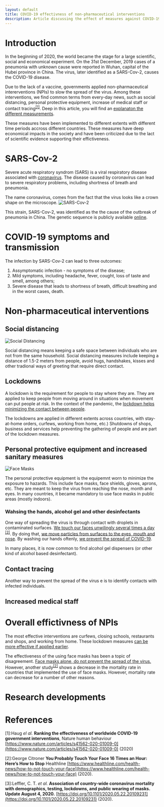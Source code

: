 ```yaml
---
layout: default
title: COVID-19 effectivness of non-pharmaceutical interventions
description: Article discussing the effect of measures against COVID-19.
---
```


# Introduction

In the beginning of 2020, the world became the stage for a large scientific, social and economical experiment.
On the 31st December, 2019 cases of a pneumonia with unknown cause were reported in Wuhan, capital of the Hubei province in China. The virus, later identified as a SARS-Cov-2, causes the COVID-19 disease.

Due to the lack of a vaccine, governments applied non-pharmaceutical intererventions (NPIs) to slow the spread of the virus. Among these interventions, we find common terms from every-day news, such as social distancing, personal protective equipment, increase of medical staff or contact tracing<sup>[[1]](#haug2020)</sup>. Deep in this article, you will find an [explanaton the different measurements](#non-pharmaceutical-interventions).

These measures have been implemented to different extents with different time periods accross different countries. These measures have deep economical impacts in the society and have been criticized due to the lact of scientific evidence supporting their effictiveness.

# SARS-Cov-2

Severe acute respiratory syndrom (SARS) is a viral respiratory disease associated with [coronavirus](https://www.hopkinsmedicine.org/health/conditions-and-diseases/coronavirus). The disease caused by coronavirus can lead to severe respiratory problems, including shortness of breath and pneumonia.


The name coronavirus, comes from the fact that the virus looks like a crown shape on the microscope.
![SARS-Cov-2](https://upload.wikimedia.org/wikipedia/commons/thumb/a/a7/Novel_Coronavirus_SARS-CoV-2_%2849557550781%29.jpg/320px-Novel_Coronavirus_SARS-CoV-2_%2849557550781%29.jpg)

This strain, SARS-Cov-2, was identified as the the cause of the outbreak of pneumonia in China. The genetic sequence is publicly available [online](https://www.ncbi.nlm.nih.gov/sars-cov-2/).

# COVID-19 symptoms and transmission

The infection by SARS-Cov-2 can lead to three outcomes:
1. Assymptomatic infection - no symptoms of the disease;
2. Mild symptoms, including headache, fever, cought, loss of taste and smell, among others;
3. Severe disease that leads to shortness of breath, difficult breathing and in the worst cases, death.

# Non-pharmaceutical interventions

## Social distancing

![Social Distancing](https://cdn.pixabay.com/photo/2020/04/17/10/09/social-distancing-5054110_640.jpg)

Social distancing means keeping a safe space between individuals who are not from the same household. Social distancing measures include keeping a distance of 1.5-2 meters from people, avoid hugs, handshakes, kisses and other tradional ways of greeting that require direct contact.

## Lockdowns

A lockdown is the requirement for people to stay where they are. They are applied to keep people from moving around in situations when movement can put people at risk. In the context of the pandemic, the [lockdown helps minimizing the contact between people](http://socratrees.wiki/statement/details/1284).

The lockdowns are applied in different extents across countries, with stay-at-home orders, curfews, working from home, etc.) Shutdowns of shops, business and services help preventing the gathering of people and are part of the lockdown measures.

## Personal protective equipment and increased sanitary measures

![Face Masks](https://cdn.pixabay.com/photo/2020/07/26/08/43/mouth-nose-protection-5438829_640.png)


The personal protective equipment is the equipemnt worn to minimize the exposure to hazards. This include face masks, face shields, gloves, aprons, etc. They are meant to keep the virus from reaching the nose, month and eyes. In many countries, it became mandatory to use face masks in public areas (mostly indoors).

### Wahsing the hands, alcohol gel and other desinfectants

One way of spreading the virus is through contact with droplets in contaminated surfaces. [We touch our faces unwilingly several times a day](http://socratrees.wiki/statement/details/1334) <sup>[[2]](#healthline-face)</sup>. By doing that, [we move particles from surfaces to the eyes, mouth and nose](http://socratrees.wiki/statement/details/1333). By washing our hands oftenly, [we prevent the spread of COVID-19](http://socratrees.wiki/statement/details/331).

In many places, it is now common to find alcohol gel dispensers (or other kind of alcohol based desinfectant).

## Contact tracing

Another way to prevent the spread of the virus e is to identify contacts with infected individuals.

## Increased medical staff

# Overall effictivness of NPIs

The most effective interventions are curfews, closing schools, restaurants and shops, and working from home. These lockdown measures [can be more effective if applied earlier](http://socratrees.wiki/statement/details/1283).

The effectiveness of the using face masks has been a topic of disagreement. [Face masks alone, do not prevent the spread of the virus.](https://socratrees.azurewebsites.net/statement/details/1330) However, another study<sup>[[2]](#leffler)</sup> shows a decrease in the mortality rate in countries that implemented the use of face masks. However, mortality rate can decrease for a number of other reasons.

# Research developments


# References
<a name="haug2020">[1]</a>:Haug *el al.* **Ranking the effectiveness of worldwide COVID-19 government interventions**, Nature human behaviour [https://www.nature.com/articles/s41562-020-01009-0](https://www.nature.com/articles/s41562-020-01009-0) (2020)

<a name="healthline-face">[2]</a>:George Citroner **You Probably Touch Your Face 16 Times an Hour: Here’s How to Stop** Healthline [https://www.healthline.com/health-news/how-to-not-touch-your-face](https://www.healthline.com/health-news/how-to-not-touch-your-face) (2020).

<a name="leffler">[3]</a>:Leffler, C. T. *et al.* **Association of country-wide coronavirus mortality with demographics, testing, lockdowns, and public wearing of masks. Update August 4, 2020.** [https://doi.org/10.1101/2020.05.22.20109231](https://doi.org/10.1101/2020.05.22.20109231) (2020).

